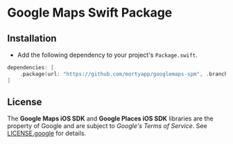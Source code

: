 # Google Maps Swift Package

## Installation
- Add the following dependency to your project's `Package.swift`.

```swift
dependencies: [
    .package(url: "https://github.com/mortyapp/googlemaps-spm", .branch("main"))
]
```

## License
The **Google Maps iOS SDK** and **Google Places iOS SDK** libraries are the property of Google and are subject to *Google's Terms of Service*. See [LICENSE.google](https://github.com/YAtechnologies/GoogleMaps-SP/blob/main/LICENSE.google) for details.
